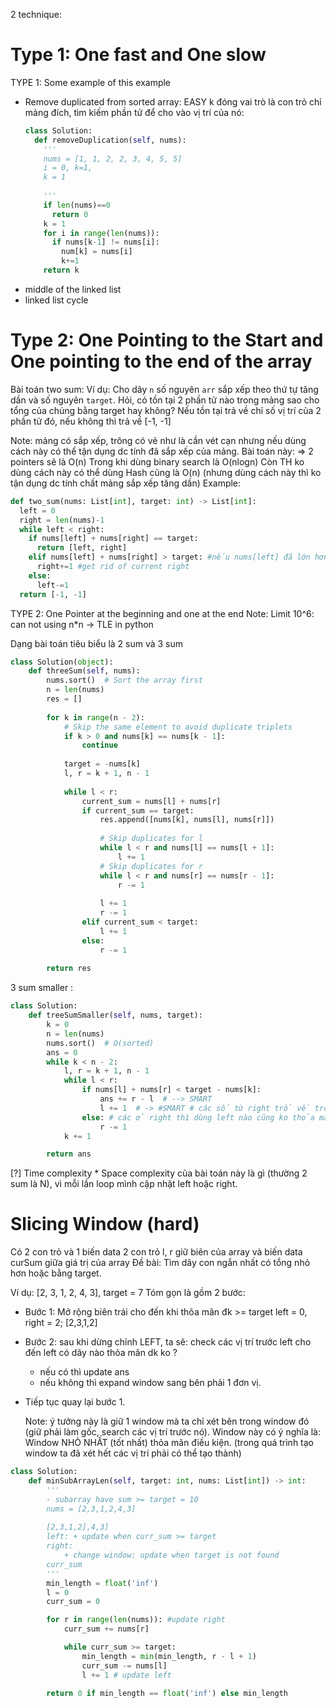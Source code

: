 2 technique:
# Type 1: One fast and One slow
TYPE 1: Some example of this example 
- Remove duplicated from sorted array: EASY
  k đóng vai trò là con trỏ chỉ mảng đích, tìm kiếm phần tử để cho vào vị trí của nó: 
  ```python
  class Solution:
    def removeDuplication(self, nums):
      '''
      nums = [1, 1, 2, 2, 3, 4, 5, 5]
      i = 0, k=1,  
      k = 1
      
      ''' 
      if len(nums)==0
        return 0
      k = 1
      for i in range(len(nums)):
        if nums[k-1] != nums[i]:
          num[k] = nums[i]
          k+=1
      return k 
  ```
- middle of the linked list 
- linked list cycle 

# Type 2: One Pointing to the Start and One pointing to the end of the array 
Bài toán two sum: 
Ví dụ: Cho dãy `n` số nguyên `arr` sắp xếp theo thứ tự tăng dần và số nguyên `target`. Hỏi, có tồn tại 2 phần tử nào trong mảng sao cho tổng của chúng bằng target hay không? Nếu tồn tại trả về chỉ số vị trí của 2 phần tử đó, nếu không thì trả về [-1, -1] 

Note: mảng có sắp xếp, trông có vẻ như là cần vét cạn nhưng nếu dùng cách này có thể tận dụng dc tính đã sắp xếp của mảng.
Bài toán này: 
=> 2 pointers sẽ là O(n)
Trong khi dùng binary search là O(nlogn)
Còn TH ko dùng cách này có thể dùng Hash cũng là O(n) (nhưng dùng cách này thì ko tận dụng dc tính chất mảng sắp xếp tăng dần)
Example: 
```python
def two_sum(nums: List[int], target: int) -> List[int]:
  left = 0
  right = len(nums)-1
  while left < right:
    if nums[left] + nums[right] == target:
      return [left, right]
    elif nums[left] + nums[right] > target: #nếu nums[left] đã lớn hơn thì nums[left++] đều không thỏa
      right+=1 #get rid of current right
    else:
      left-=1
  return [-1, -1]    
```
TYPE 2: One Pointer at the beginning and one at the end
Note: Limit 10^6: can not using n\*n -> TLE in python

Dạng bài toán tiêu biểu là 2 sum và 3 sum 
```python
class Solution(object):
    def threeSum(self, nums):
        nums.sort()  # Sort the array first
        n = len(nums)
        res = []
        
        for k in range(n - 2):
            # Skip the same element to avoid duplicate triplets
            if k > 0 and nums[k] == nums[k - 1]:
                continue
                
            target = -nums[k]
            l, r = k + 1, n - 1
            
            while l < r:
                current_sum = nums[l] + nums[r]
                if current_sum == target:
                    res.append([nums[k], nums[l], nums[r]])
                    
                    # Skip duplicates for l
                    while l < r and nums[l] == nums[l + 1]:
                        l += 1
                    # Skip duplicates for r
                    while l < r and nums[r] == nums[r - 1]:
                        r -= 1
                        
                    l += 1
                    r -= 1
                elif current_sum < target:
                    l += 1
                else:
                    r -= 1
        
        return res 
```
3 sum smaller :
```python
class Solution:
    def treeSumSmaller(self, nums, target):
        k = 0
        n = len(nums)
        nums.sort()  # O(sorted)
        ans = 0
        while k < n - 2:
            l, r = k + 1, n - 1
            while l < r:
                if nums[l] + nums[r] < target - nums[k]:
                    ans += r - l  # --> SMART
                    l += 1  # -> #SMART # các số từ right trổ về trc sẽ thỏa mãn đk đề 
                else: # các ở right thì dùng left nào cũng ko thỏa mãn đk đề 
                    r -= 1
            k += 1

        return ans 
```

[?] Time complexity * Space complexity của bài toán này là gì (thường 2 sum là N), vì mỗi lần loop mình cập nhật left hoặc right. 

# Slicing Window (hard) 

Có 2 con trỏ và 1 biến data 
2 con trỏ l, r giữ biên của array và biến data curSum giữa giá trị của array
Đề bài: Tìm dãy con ngắn nhất có tổng nhỏ hơn hoặc bằng target. 

Ví dụ: [2, 3, 1, 2, 4, 3], target = 7
Tóm gọn là gồm 2 bước: 
- Bước 1: Mở rộng biên trái cho đến khi thõa mãn đk >= target
  left = 0, right = 2;  [2,3,1,2] 
- Bước 2: sau khi dừng chỉnh LEFT, ta sẽ:
  check các vị trí trước left cho đến left có dãy nào thỏa mãn dk ko ?
  + nếu có thì update ans
  + nếu không thì expand window sang bên phải 1 đơn vị.
- Tiếp tục quay lại bước 1.

  Note: ý tưởng này là giữ 1 window mà ta chỉ xét bên trong window đó (giữ phải làm gốc, search các vị trí trước nó).
Window này có ý nghĩa là: Window NHỎ NHẤT (tốt nhất) thỏa mãn điều kiện. (trong quá trình tạo window ta đã xét hết các vị trí phải có thể tạo thành)

```python
class Solution:
    def minSubArrayLen(self, target: int, nums: List[int]) -> int:
        '''
        - subarray have sum >= target = 10 
        nums = [2,3,1,2,4,3] 
        
        [2,3,1,2],4,3] 
        left: + update when curr_sum >= target 
        right: 
            + change window: update when target is not found            
        curr_sum 
        '''
        min_length = float('inf')
        l = 0
        curr_sum = 0 

        for r in range(len(nums)): #update right 
            curr_sum += nums[r]

            while curr_sum >= target: 
                min_length = min(min_length, r - l + 1)
                curr_sum -= nums[l]
                l += 1 # update left 

        return 0 if min_length == float('inf') else min_length 

 
```
